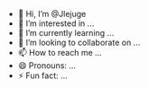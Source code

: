 - 👋 Hi, I’m @Jlejuge
- 👀 I’m interested in ...
- 🌱 I’m currently learning ...
- 💞️ I’m looking to collaborate on ...
- 📫 How to reach me ...
- 😄 Pronouns: ...
- ⚡ Fun fact: ...

<!---
Jlejuge/Jlejuge is a ✨ special ✨ repository because its `README.md` (this file) appears on your GitHub profile.
You can click the Preview link to take a look at your changes.
--->
